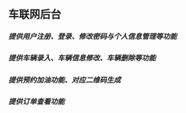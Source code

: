 ## 车联网后台
##### 提供用户注册、登录、修改密码与个人信息管理等功能
##### 提供车辆录入、车辆信息修改、车辆删除等功能
##### 提供预约加油功能、对应二维码生成
##### 提供订单查看功能
